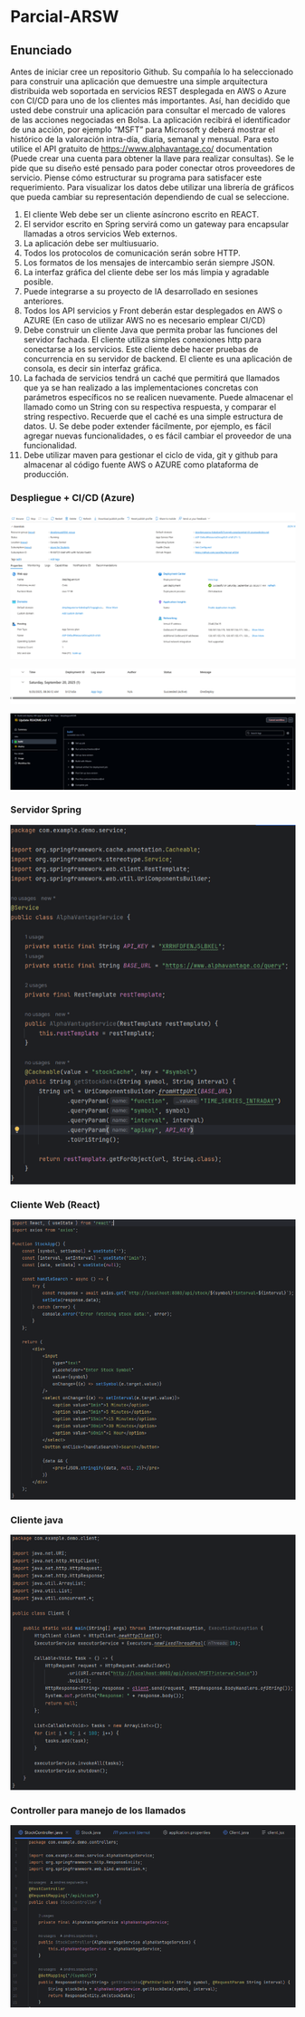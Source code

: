 # Parcial-ARSW

## Enunciado

Antes de iniciar cree un repositorio Github.
Su compañía lo ha seleccionado para construir una
aplicación que demuestre una simple arquitectura
distribuida web soportada en servicios REST desplegada
en AWS o Azure con CI/CD para uno de los clientes más
importantes.
Así, han decidido que usted debe construir una aplicación
para consultar el mercado de valores de las acciones
negociadas en Bolsa. La aplicación recibirá el
identificador de una acción, por ejemplo “MSFT” para
Microsoft y deberá mostrar el histórico de la valoración
intra-día, diaria, semanal y mensual. Para esto utilice el
API gratuito de https://www.alphavantage.co/
documentation (Puede crear una cuenta para obtener la
llave para realizar consultas). Se le pide que su diseño
esté pensado para poder conectar otros proveedores de
servicio. Piense cómo estructurar su programa para
satisfacer este requerimiento.
Para visualizar los datos debe utilizar una librería de
gráficos que pueda cambiar su representación
dependiendo de cual se seleccione.

1. El cliente Web debe ser un cliente asíncrono escrito
en REACT.
2. El servidor escrito en Spring servirá como un gateway
para encapsular llamadas a otros servicios Web
externos.
3. La aplicación debe ser multiusuario.
4. Todos los protocolos de comunicación serán sobre
HTTP.
5. Los formatos de los mensajes de intercambio serán
siempre JSON.
6. La interfaz gráfica del cliente debe ser los más limpia y
agradable posible.
7. Puede integrarse a su proyecto de IA desarrollado en
sesiones anteriores.
8. Todos los API servicios y Front deberán estar
desplegados en AWS o AZURE (En caso de utilizar AWS
no es necesario emplear CI/CD)
9. Debe construir un cliente Java que permita probar las
funciones del servidor fachada. El cliente utiliza simples
conexiones http para conectarse a los servicios. Este
cliente debe hacer pruebas de concurrencia en su
servidor de backend. El cliente es una aplicación de
consola, es decir sin interfaz gráfica.
10. La fachada de servicios tendrá un caché que permitirá
que llamados que ya se han realizado a las
implementaciones concretas con parámetros específicos
no se realicen nuevamente. Puede almacenar el llamado
como un String con su respectiva respuesta, y comparar el
string respectivo. Recuerde que el caché es una simple
estructura de datos.
U. Se debe poder extender fácilmente, por ejemplo, es
fácil agregar nuevas funcionalidades, o es fácil
cambiar el proveedor de una funcionalidad.
10. Debe utilizar maven para gestionar el ciclo de vida, git
y github para almacenar al código fuente AWS o
AZURE como plataforma de producción.

### Despliegue + CI/CD (Azure)

![](images/despliegue.png)

![](images/despliegue2.png)

![](images/despliegue3.png)

### Servidor Spring

![](images/spring1.png)

### Cliente Web (React)

![](images/clienteReact.png)

### Cliente java 

![](images/clienteJava.png)

### Controller para manejo de los llamados

![](images/controller.png)






